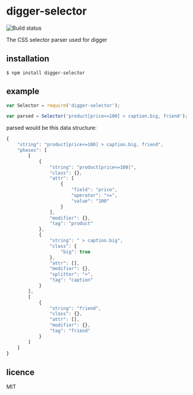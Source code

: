 # digger-selector

![Build status](https://api.travis-ci.org/binocarlos/digger-selector.png)

The CSS selector parser used for digger

## installation

	$ npm install digger-selector

## example

```js
var Selector = require('digger-selector');

var parsed = Selector('product[price<=100] > caption.big, friend');
```

parsed would be this data structure:

```js
{
    "string": "product[price<=100] > caption.big, friend",
    "phases": [
        [
            {
                "string": "product[price<=100]",
                "class": {},
                "attr": [
                    {
                        "field": "price",
                        "operator": "<=",
                        "value": "100"
                    }
                ],
                "modifier": {},
                "tag": "product"
            },
            {
                "string": " > caption.big",
                "class": {
                    "big": true
                },
                "attr": [],
                "modifier": {},
                "splitter": ">",
                "tag": "caption"
            }
        ],
        [
            {
                "string": "friend",
                "class": {},
                "attr": [],
                "modifier": {},
                "tag": "friend"
            }
        ]
    ]
}
```

## licence
MIT